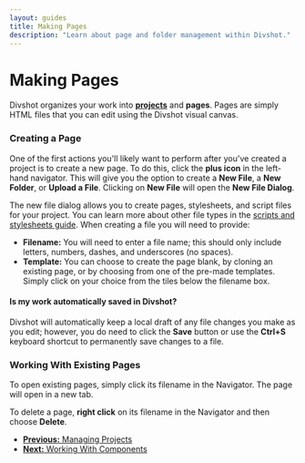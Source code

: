 ```yaml
---
layout: guides
title: Making Pages
description: "Learn about page and folder management within Divshot."
---
```


<h1 class='page-header'>Making Pages</h1>

<p class='lead'>Divshot organizes your work into <b><a href="/guides/projects.html">projects</a></b> and <b>pages</b>. Pages are simply HTML files that you can edit using the Divshot visual canvas.</p>

### Creating a Page

One of the first actions you'll likely want to perform after you've created a project is to create a new page. To do this, click the **plus icon** in the left-hand navigator. This will give you the option to create a **New File**, a **New Folder**, or **Upload a File**. Clicking on **New File** will open the **New File Dialog**.

The new file dialog allows you to create pages, stylesheets, and script files for your project. You can learn more about other file types in the [scripts and stylesheets guide](/guides/scripts-and-styles.html). When creating a file you will need to provide:

* **Filename:** You will need to enter a file name; this should only include letters, numbers, dashes, and underscores (no spaces).
* **Template:** You can choose to create the page blank, by cloning an existing page, or by choosing from one of the pre-made templates. Simply click on your choice from the tiles below the filename box.

<div class='alert alert-info alert-question'>
  <h4>Is my work automatically saved in Divshot?</h4>
  <p>Divshot will automatically keep a local draft of any file changes you make as you edit; however, you do need to click the <b>Save</b> button or use the <b>Ctrl+S</b> keyboard shortcut to permanently save changes to a file.</p>
</div>

### Working With Existing Pages

To open existing pages, simply click its filename in the Navigator. The page will open in a new tab.

To delete a page, **right click** on its filename in the Navigator and then choose **Delete**.

<ul class="pager">
  <li><a href="/guides/projects.html"><b>Previous:</b> Managing Projects</a></li>
  <li><a href="/guides/components.html"><b>Next:</b> Working With Components</a></li>
</ul>